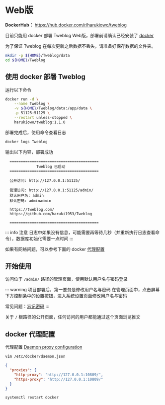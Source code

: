 # Web版

**DockerHub：** https://hub.docker.com/r/harukiowo/tweblog

目前只能用 docker 部署 Tweblog Web版，部署前请确认已经安装了 [docker](https://docs.docker.com/)

为了保证 Tweblog 在每次更新之后数据不丢失，请准备好保存数据的文件夹。
```sh
mkdir -p ${HOME}/Tweblog/data
cd ${HOME}/Tweblog
```

## 使用 docker 部署 Tweblog
运行以下命令
```sh
docker run -d \
	--name Tweblog \
	-v ${HOME}/Tweblog/data:/app/data \
	-p 51125:51125 \
	--restart unless-stopped \
	harukiowo/tweblog:1.1.0
```

部署完成后，使用命令查看日志
```sh
docker logs Tweblog
```

输出以下内容，部署成功
```
  ========================================
			  Tweblog 已启动
  ========================================
  
  公开访问: http://127.0.0.1:51125/
  
  管理访问: http://127.0.0.1:51125/admin/
  默认用户名: admin
  默认密码: adminadmin

  https://tweblog.com/
  https://github.com/haruki1953/Tweblog
  
  ========================================
```
::: info 注意
日志中如果没有信息，可能需要再等待几秒（并重新执行日志查看命令），数据库初始化需要一点时间
:::

如果有网络问题，可以参考下面的 docker [代理配置](#docker-代理配置)

## 开始使用
访问位于 `/admin/` 路径的管理页面，使用默认用户名与密码登录

::: warning 项目部署后，第一要务是修改用户名与密码
在管理页面中，点击屏幕下方控制条中的设置按钮，进入系统设置页面修改用户名与密码

常见问题：[忘记密码](faq.md#忘记密码)
:::

关于 `/` 根路径的公开页面，任何访问的用户都能通过这个页面浏览推文


## docker 代理配置
代理配置 [Daemon proxy configuration](https://docs.docker.com/engine/daemon/proxy/)
```sh
vim /etc/docker/daemon.json
```
```json
{
  "proxies": {
    "http-proxy": "http://127.0.0.1:10809/",
    "https-proxy": "http://127.0.0.1:10809/"
  }
}
```
```sh
systemctl restart docker
```




